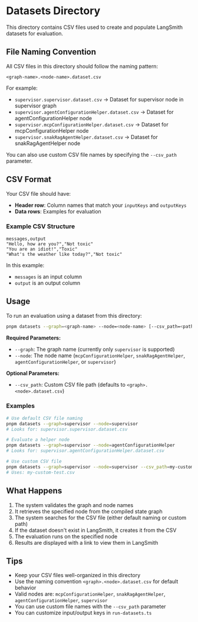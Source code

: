 # Datasets Directory

This directory contains CSV files used to create and populate LangSmith datasets for evaluation.

## File Naming Convention

All CSV files in this directory should follow the naming pattern:
```
<graph-name>.<node-name>.dataset.csv
```

For example:
- `supervisor.supervisor.dataset.csv` → Dataset for supervisor node in supervisor graph
- `supervisor.agentConfigurationHelper.dataset.csv` → Dataset for agentConfigurationHelper node
- `supervisor.mcpConfigurationHelper.dataset.csv` → Dataset for mcpConfigurationHelper node
- `supervisor.snakRagAgentHelper.dataset.csv` → Dataset for snakRagAgentHelper node

You can also use custom CSV file names by specifying the `--csv_path` parameter.

## CSV Format

Your CSV file should have:
- **Header row**: Column names that match your `inputKeys` and `outputKeys`
- **Data rows**: Examples for evaluation

### Example CSV Structure

```csv
messages,output
"Hello, how are you?","Not toxic"
"You are an idiot!","Toxic"
"What's the weather like today?","Not toxic"
```

In this example:
- `messages` is an input column
- `output` is an output column

## Usage

To run an evaluation using a dataset from this directory:

```bash
pnpm datasets --graph=<graph-name> --node=<node-name> [--csv_path=<path>]
```

**Required Parameters:**
- `--graph`: The graph name (currently only `supervisor` is supported)
- `--node`: The node name (`mcpConfigurationHelper`, `snakRagAgentHelper`, `agentConfigurationHelper`, or `supervisor`)

**Optional Parameters:**
- `--csv_path`: Custom CSV file path (defaults to `<graph>.<node>.dataset.csv`)

### Examples

```bash
# Use default CSV file naming
pnpm datasets --graph=supervisor --node=supervisor
# Looks for: supervisor.supervisor.dataset.csv

# Evaluate a helper node
pnpm datasets --graph=supervisor --node=agentConfigurationHelper
# Looks for: supervisor.agentConfigurationHelper.dataset.csv

# Use custom CSV file
pnpm datasets --graph=supervisor --node=supervisor --csv_path=my-custom-test.csv
# Uses: my-custom-test.csv
```

## What Happens

1. The system validates the graph and node names
2. It retrieves the specified node from the compiled state graph
3. The system searches for the CSV file (either default naming or custom path)
4. If the dataset doesn't exist in LangSmith, it creates it from the CSV
5. The evaluation runs on the specified node
6. Results are displayed with a link to view them in LangSmith

## Tips

- Keep your CSV files well-organized in this directory
- Use the naming convention `<graph>.<node>.dataset.csv` for default behavior
- Valid nodes are: `mcpConfigurationHelper`, `snakRagAgentHelper`, `agentConfigurationHelper`, `supervisor`
- You can use custom file names with the `--csv_path` parameter
- You can customize input/output keys in `run-datasets.ts`
